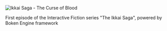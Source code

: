 ![Ikkai Saga - The Curse of Blood](raw/common/logo-sprite.png)

First episode of the Interactive Fiction series "The Ikkai Saga", powered by Boken Engine framework
